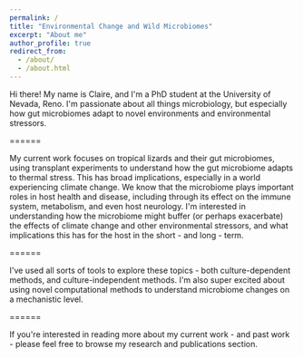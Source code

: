 ```yaml
---
permalink: /
title: "Environmental Change and Wild Microbiomes"
excerpt: "About me"
author_profile: true
redirect_from: 
  - /about/
  - /about.html
---
```


Hi there! My name is Claire, and I'm a PhD student at the University of Nevada, Reno. I'm passionate about all things microbiology, but especially how gut microbiomes adapt to novel environments and environmental stressors. 

======


My current work focuses on tropical lizards and their gut microbiomes, using transplant experiments to understand how the gut microbiome adapts to thermal stress. This has broad implications, especially in a world experiencing climate change. We know that the microbiome plays important roles in host health and disease, including through its effect on the immune system, metabolism, and even host neurology. I'm interested in understanding how the microbiome might buffer (or perhaps exacerbate) the effects of climate change and other environmental stressors, and what implications this has for the host in the short - and long - term. 

======

I've used all sorts of tools to explore these topics - both culture-dependent methods, and culture-independent methods. I'm also super excited about using novel computational methods to understand microbiome changes on a mechanistic level. 


======

If you're interested in reading more about my current work - and past work - please feel free to browse my research and publications section. 
